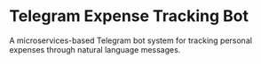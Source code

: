 # Telegram Expense Tracking Bot

A microservices-based Telegram bot system for tracking personal expenses through natural language messages.
